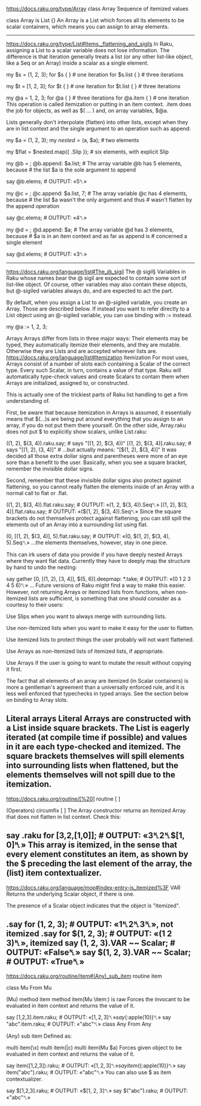 https://docs.raku.org/type/Array
class Array
Sequence of itemized values

class Array is List {}
An Array is a List which forces all its elements to be scalar containers, which means you can assign to array elements.


------
https://docs.raku.org/type/List#Items,_flattening_and_sigils
In Raku, assigning a List to a scalar variable does not lose information. The difference is that iteration generally treats a list (or any other list-like object, like a Seq or an Array) inside a scalar as a single element.

my $s = (1, 2, 3);
for $s { }      # one iteration 
for $s.list { } # three iterations 
 
my $t = [1, 2, 3];
for $t { }      # one iteration 
for $t.list { } # three iterations 
 
my @a = 1, 2, 3;
for @a { }      # three iterations 
for @a.item { } # one iteration
This operation is called itemization or putting in an item context. .item does the job for objects, as well as $( ... ) and, on array variables, $@a.

Lists generally don't interpolate (flatten) into other lists, except when they are in list context and the single argument to an operation such as append:

my $a = (1, 2, 3);
my $nested = ($a, $a);  # two elements 
 
my $flat = $nested.map({ .Slip });  # six elements, with explicit Slip 
 
my @b = <a b>;
@b.append: $a.list;     # The array variable @b has 5 elements, because 
                        # the list $a is the sole argument to append 
 
say @b.elems;           # OUTPUT: «5␤» 
 
my @c = <a b>;
@c.append: $a.list, 7;  # The array variable @c has 4 elements, because 
                        # the list $a wasn't the only argument and thus 
                        # wasn't flatten by the append operation 
 
say @c.elems;           # OUTPUT: «4␤» 
 
my @d = <a b>;
@d.append: $a;          # The array variable @d has 3 elements, because 
                        # $a is in an item context and as far as append is 
                        # concerned a single element 
 
say @d.elems;           # OUTPUT: «3␤»

------
https://docs.raku.org/language/list#The_@_sigil
The @ sigil§
Variables in Raku whose names bear the @ sigil are expected to contain some sort of list-like object. Of course, other variables may also contain these objects, but @-sigiled variables always do, and are expected to act the part.

By default, when you assign a List to an @-sigiled variable, you create an Array. Those are described below. If instead you want to refer directly to a List object using an @-sigiled variable, you can use binding with := instead.

my @a := 1, 2, 3;

Arrays
Arrays differ from lists in three major ways: Their elements may be typed, they automatically itemize their elements, and they are mutable. Otherwise they are Lists and are accepted wherever lists are.
https://docs.raku.org/language/list#Itemization
Itemization
For most uses, Arrays consist of a number of slots each containing a Scalar of the correct type. Every such Scalar, in turn, contains a value of that type. Raku will automatically type-check values and create Scalars to contain them when Arrays are initialized, assigned to, or constructed.

This is actually one of the trickiest parts of Raku list handling to get a firm understanding of.

First, be aware that because itemization in Arrays is assumed, it essentially means that $(…)s are being put around everything that you assign to an array, if you do not put them there yourself. On the other side, Array.raku does not put $ to explicitly show scalars, unlike List.raku:

((1, 2), $(3, 4)).raku.say; # says "((1, 2), $(3, 4))" 
[(1, 2), $(3, 4)].raku.say; # says "[(1, 2), (3, 4)]" 
                            # ...but actually means: "[$(1, 2), $(3, 4)]"
It was decided all those extra dollar signs and parentheses were more of an eye sore than a benefit to the user. Basically, when you see a square bracket, remember the invisible dollar signs.

Second, remember that these invisible dollar signs also protect against flattening, so you cannot really flatten the elements inside of an Array with a normal call to flat or .flat.

((1, 2), $(3, 4)).flat.raku.say; # OUTPUT: «(1, 2, $(3, 4)).Seq␤» 
[(1, 2), $(3, 4)].flat.raku.say; # OUTPUT: «($(1, 2), $(3, 4)).Seq␤»
Since the square brackets do not themselves protect against flattening, you can still spill the elements out of an Array into a surrounding list using flat.

(0, [(1, 2), $(3, 4)], 5).flat.raku.say; # OUTPUT: «(0, $(1, 2), $(3, 4), 5).Seq␤»
...the elements themselves, however, stay in one piece.

This can irk users of data you provide if you have deeply nested Arrays where they want flat data. Currently they have to deeply map the structure by hand to undo the nesting:

say gather [0, [(1, 2), [3, 4]], $(5, 6)].deepmap: *.take; # OUTPUT: «(0 1 2 3 4 5 6)␤»
... Future versions of Raku might find a way to make this easier. However, not returning Arrays or itemized lists from functions, when non-itemized lists are sufficient, is something that one should consider as a courtesy to their users:

Use Slips when you want to always merge with surrounding lists.

Use non-itemized lists when you want to make it easy for the user to flatten.

Use itemized lists to protect things the user probably will not want flattened.

Use Arrays as non-itemized lists of itemized lists, if appropriate.

Use Arrays if the user is going to want to mutate the result without copying it first.

The fact that all elements of an array are itemized (in Scalar containers) is more a gentleman's agreement than a universally enforced rule, and it is less well enforced that typechecks in typed arrays. See the section below on binding to Array slots.

Literal arrays
Literal Arrays are constructed with a List inside square brackets. The List is eagerly iterated (at compile time if possible) and values in it are each type-checked and itemized. The square brackets themselves will spill elements into surrounding lists when flattened, but the elements themselves will not spill due to the itemization.
------
https://docs.raku.org/routine/[%20]
routine [ ]

(Operators) circumfix [ ]
The Array constructor returns an itemized Array that does not flatten in list context. Check this:

say .raku for [3,2,[1,0]]; # OUTPUT: «3␤2␤$[1, 0]␤»
This array is itemized, in the sense that every element constitutes an item, as shown by the $ preceding the last element of the array, the (list) item contextualizer.
------

https://docs.raku.org/language/mop#index-entry-is_itemized%3F
VAR
Returns the underlying Scalar object, if there is one.

The presence of a Scalar object indicates that the object is "itemized".

.say for (1, 2, 3);           # OUTPUT: «1␤2␤3␤», not itemized 
.say for $(1, 2, 3);          # OUTPUT: «(1 2 3)␤», itemized 
say (1, 2, 3).VAR ~~ Scalar;  # OUTPUT: «False␤» 
say $(1, 2, 3).VAR ~~ Scalar; # OUTPUT: «True␤»
------
https://docs.raku.org/routine/item#(Any)_sub_item
routine item

class Mu
From Mu

(Mu) method item
method item(Mu \item:) is raw
Forces the invocant to be evaluated in item context and returns the value of it.

say [1,2,3].item.raku;          # OUTPUT: «$[1, 2, 3]␤» 
say %( apple => 10 ).item.raku; # OUTPUT: «${:apple(10)}␤» 
say "abc".item.raku;            # OUTPUT: «"abc"␤»
class Any
From Any

(Any) sub item
Defined as:

multi item(\x)
multi item(|c)
multi item(Mu $a)
Forces given object to be evaluated in item context and returns the value of it.

say item([1,2,3]).raku;              # OUTPUT: «$[1, 2, 3]␤» 
say item( %( apple => 10 ) ).raku;   # OUTPUT: «${:apple(10)}␤» 
say item("abc").raku;                # OUTPUT: «"abc"␤»
You can also use $ as item contextualizer.

say $[1,2,3].raku;                   # OUTPUT: «$[1, 2, 3]␤» 
say $("abc").raku;                   # OUTPUT: «"abc"␤»
